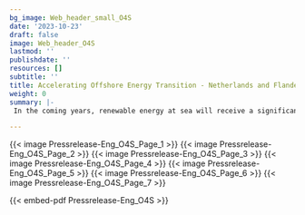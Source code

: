 ```yaml
---
bg_image: Web_header_small_O4S
date: '2023-10-23'
draft: false
image: Web_header_O4S
lastmod: ''
publishdate: ''
resources: []
subtitle: ''
title: Accelerating Offshore Energy Transition - Netherlands and Flanders launch OFFSHORE FOR SURE Project!
weight: 0
summary: |-
 In the coming years, renewable energy at sea will receive a significant boost. Fifteen partners from Flanders and the Netherlands are pooling their expertise in the Offshore For Sure project to test five promising energy solutions and enhance their applicability in the energy system. The project's objective is to accelerate the energy transition at sea and drive the sustainable blue economy in collaboration with knowledge institutions, regional, and societal organizations. The Interreg Flanders-Netherlands program for 2021-2027 supports this collaboration.

---
```


{{< image Pressrelease-Eng_O4S_Page_1 >}}
{{< image Pressrelease-Eng_O4S_Page_2 >}}
{{< image Pressrelease-Eng_O4S_Page_3 >}}
{{< image Pressrelease-Eng_O4S_Page_4 >}}
{{< image Pressrelease-Eng_O4S_Page_5 >}}
{{< image Pressrelease-Eng_O4S_Page_6 >}}
{{< image Pressrelease-Eng_O4S_Page_7 >}}

{{< embed-pdf Pressrelease-Eng_O4S >}}





